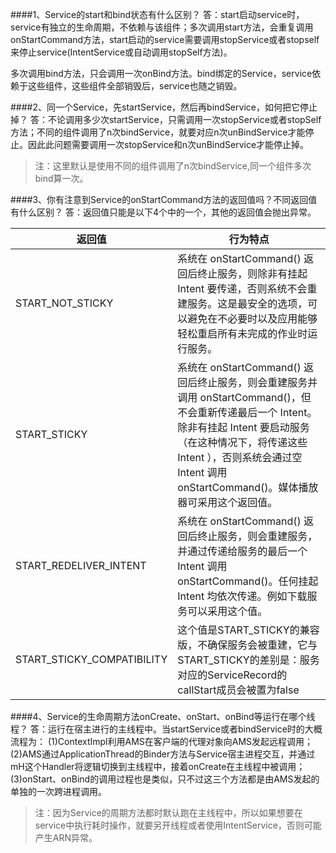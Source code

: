 ####1、Service的start和bind状态有什么区别？
答：start启动service时，service有独立的生命周期，不依赖与该组件；多次调用start方法，会重复调用onStartCommand方法，start启动的service需要调用stopService或者stopself来停止service(IntentService或自动调用stopSelf方法)。

多次调用bind方法，只会调用一次onBind方法。bind绑定的Service，service依赖于这些组件，这些组件全部销毁后，service也随之销毁。


####2、同一个Service，先startService，然后再bindService，如何把它停止掉？
答：不论调用多少次startService，只需调用一次stopService或者stopSelf方法；不同的组件调用了n次bindService，就要对应n次unBindService才能停止。因此此问题需要调用一次stopService和n次unBindService才能停止掉。
>注：这里默认是使用不同的组件调用了n次bindService,同一个组件多次bind算一次。

####3、你有注意到Service的onStartCommand方法的返回值吗？不同返回值有什么区别？
答：返回值只能是以下4个中的一个，其他的返回值会抛出异常。

|返回值|行为特点|
|---|---|
|START_NOT_STICKY|系统在 onStartCommand() 返回后终止服务，则除非有挂起 Intent 要传递，否则系统不会重建服务。这是最安全的选项，可以避免在不必要时以及应用能够轻松重启所有未完成的作业时运行服务。|
|START_STICKY|系统在 onStartCommand() 返回后终止服务，则会重建服务并调用 onStartCommand()，但不会重新传递最后一个 Intent。除非有挂起 Intent 要启动服务（在这种情况下，将传递这些 Intent ），否则系统会通过空 Intent 调用 onStartCommand()。媒体播放器可采用这个返回值。
|START_REDELIVER_INTENT|系统在 onStartCommand() 返回后终止服务，则会重建服务，并通过传递给服务的最后一个 Intent 调用 onStartCommand()。任何挂起 Intent 均依次传递。例如下载服务可以采用这个值。
|START_STICKY_COMPATIBILITY|这个值是START_STICKY的兼容版，不确保服务会被重建，它与START_STICKY的差别是：服务对应的ServiceRecord的callStart成员会被置为false|


####4、Service的生命周期方法onCreate、onStart、onBind等运行在哪个线程？
答：运行在宿主进行的主线程中。当startService或者bindService时的大概流程为：
(1)ContextImpl利用AMS在客户端的代理对象向AMS发起远程调用；
(2)AMS通过ApplicationThread的Binder方法与Service宿主进程交互，并通过mH这个Handler将逻辑切换到主线程中，接着onCreate在主线程中被调用；
(3)onStart、onBind的调用过程也是类似，只不过这三个方法都是由AMS发起的单独的一次跨进程调用。
>注：因为Service的周期方法都时默认跑在主线程中，所以如果想要在service中执行耗时操作，就要另开线程或者使用IntentService，否则可能产生ARN异常。